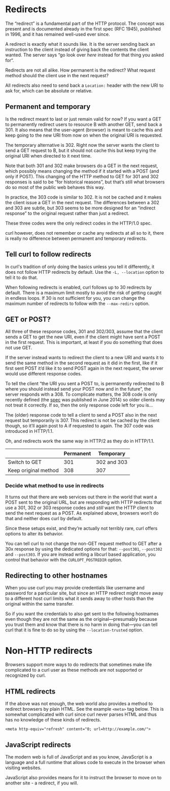 # Redirects

The “redirect” is a fundamental part of the HTTP protocol. The concept was
present and is documented already in the first spec (RFC 1945), published in
1996, and it has remained well-used ever since.

A redirect is exactly what it sounds like. It is the server sending back an
instruction to the client instead of giving back the contents the client
wanted. The server says “go look over *here* instead for that thing you asked
for“.

Redirects are not all alike. How permanent is the redirect? What request
method should the client use in the next request?

All redirects also need to send back a `Location:` header with the new URI to
ask for, which can be absolute or relative.

## Permanent and temporary

Is the redirect meant to last or just remain valid for now? If you want a GET
to permanently redirect users to resource B with another GET, send back
a 301. It also means that the user-agent (browser) is meant to cache this and
keep going to the new URI from now on when the original URI is requested.

The temporary alternative is 302. Right now the server wants the client to
send a GET request to B, but it should not cache this but keep trying the
original URI when directed to it next time.

Note that both 301 and 302 make browsers do a GET in the next request, which
possibly means changing the method if it started with a POST (and only if
POST). This changing of the HTTP method to GET for 301 and 302 responses is
said to be “for historical reasons”, but that’s still what browsers do so most
of the public web behaves this way.

In practice, the 303 code is similar to 302. It is not be cached and it makes
the client issue a GET in the next request. The differences between a 302 and
303 are subtle, but 303 seems to be more designed for an “indirect response”
to the original request rather than just a redirect.

These three codes were the only redirect codes in the HTTP/1.0 spec.

curl however, does not remember or cache any redirects at all so to it,
there is really no difference between permanent and temporary redirects.

## Tell curl to follow redirects

In curl's tradition of only doing the basics unless you tell it differently,
it does not follow HTTP redirects by default. Use the `-L, --location` option
to tell it to do that.

When following redirects is enabled, curl follows up to 30 redirects by
default. There is a maximum limit mostly to avoid the risk of getting caught
in endless loops. If 30 is not sufficient for you, you can change the maximum
number of redirects to follow with the `--max-redirs` option.

## GET or POST?

All three of these response codes, 301 and 302/303, assume that the client
sends a GET to get the new URI, even if the client might have sent a POST in
the first request. This is important, at least if you do something that does
not use GET.

If the server instead wants to redirect the client to a new URI and wants it
to send the same method in the second request as it did in the first, like if
it first sent POST it’d like it to send POST again in the next request, the
server would use different response codes.

To tell the client “the URI you sent a POST to, is permanently redirected to B
where you should instead send your POST now and in the future”, the server
responds with a 308. To complicate matters, the 308 code is only recently
defined (the [spec](https://tools.ietf.org/html/rfc7238#section-3) was
published in June 2014) so older clients may not treat it correctly. If so,
then the only response code left for you is…

The (older) response code to tell a client to send a POST also in the next
request but temporarily is 307. This redirect is not be cached by the client
though, so it’ll again post to A if requested to again. The 307 code was
introduced in HTTP/1.1.

Oh, and redirects work the same way in HTTP/2 as they do in HTTP/1.1.

|                     |Permanent | Temporary   |
|---------------------|----------|-------------|
|Switch to GET        | 301      | 302 and 303 |
|Keep original method | 308      | 307         |

### Decide what method to use in redirects

It turns out that there are web services out there in the world that want a
POST sent to the original URL, but are responding with HTTP redirects that use
a 301, 302 or 303 response codes and *still* want the HTTP client to send the
next request as a POST. As explained above, browsers won’t do that and neither
does curl by default.

Since these setups exist, and they’re actually not terribly rare, curl offers
options to alter its behavior.

You can tell curl to not change the non-GET request method to GET after a 30x
response by using the dedicated options for that: `--post301`, `--post302` and
`--post303`. If you are instead writing a libcurl based application, you
control that behavior with the `CURLOPT_POSTREDIR` option.

## Redirecting to other hostnames

When you use curl you may provide credentials like username and password for
a particular site, but since an HTTP redirect might move away to a different
host curl limits what it sends away to other hosts than the original within
the same transfer.

So if you want the credentials to also get sent to the following hostnames
even though they are not the same as the original—presumably because you trust
them and know that there is no harm in doing that—you can tell curl that it is
fine to do so by using the `--location-trusted` option.

# Non-HTTP redirects

Browsers support more ways to do redirects that sometimes make life
complicated to a curl user as these methods are not supported or recognized by
curl.

## HTML redirects

If the above was not enough, the web world also provides a method to redirect
browsers by plain HTML. See the example `<meta>` tag below. This is somewhat
complicated with curl since curl never parses HTML and thus has no knowledge
of these kinds of redirects.

    <meta http-equiv="refresh" content="0; url=http://example.com/">

## JavaScript redirects

The modern web is full of JavaScript and as you know, JavaScript is a language
and a full runtime that allows code to execute in the browser when visiting
websites.

JavaScript also provides means for it to instruct the browser to move on to
another site - a redirect, if you will.
